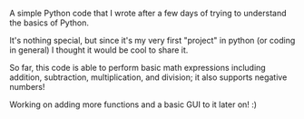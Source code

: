 A simple Python code that I wrote after a few days of trying to understand the basics of Python.

It's nothing special, but since it's my very first "project" in python (or coding in general) I thought it would be cool to share it.

So far, this code is able to perform basic math expressions including addition, subtraction, multiplication, and division; it also supports negative numbers! 

Working on adding more functions and a basic GUI to it later on! :)
